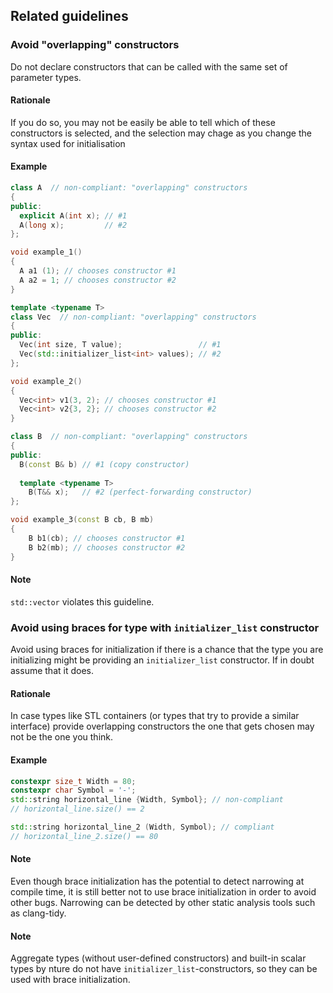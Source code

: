Related guidelines
------------------

### Avoid "overlapping" constructors

Do not declare constructors that can be called with the same set of parameter types. 

#### Rationale

If you do so, you may not be easily be able to tell which of these constructors is selected, and the selection may chage as you
change the syntax used for initialisation

#### Example

```c++
class A  // non-compliant: "overlapping" constructors
{
public:
  explicit A(int x); // #1
  A(long x);         // #2
};

void example_1()
{
  A a1 (1); // chooses constructor #1
  A a2 = 1; // chooses constructor #2
}

template <typename T>
class Vec  // non-compliant: "overlapping" constructors
{
public:
  Vec(int size, T value);                 // #1
  Vec(std::initializer_list<int> values); // #2
};

void example_2()
{
  Vec<int> v1(3, 2); // chooses constructor #1
  Vec<int> v2{3, 2}; // chooses constructor #2
}

class B  // non-compliant: "overlapping" constructors
{
public:
  B(const B& b) // #1 (copy constructor)
    
  template <typename T>
    B(T&& x);   // #2 (perfect-forwarding constructor)
};

void example_3(const B cb, B mb)
{
    B b1(cb); // chooses constructor #1
    B b2(mb); // chooses constructor #2
}

```

#### Note

`std::vector` violates this guideline.


### Avoid using braces for type with `initializer_list` constructor

Avoid using braces for initialization if there is a chance that the type you are initializing might be providing an `initializer_list` constructor. If in doubt assume that it does.


#### Rationale

In case types like STL containers (or types that try to provide a similar interface) provide overlapping constructors the one that gets chosen may not be the one you think.

#### Example

```c++
constexpr size_t Width = 80;
constexpr char Symbol = '-';
std::string horizontal_line {Width, Symbol}; // non-compliant
// horizontal_line.size() == 2

std::string horizontal_line_2 (Width, Symbol); // compliant
// horizontal_line_2.size() == 80
```

#### Note

Even though brace initialization has the potential to detect narrowing at compile time, it is still better not to use brace initialization in order to avoid other bugs. Narrowing can be detected by other static analysis tools such as clang-tidy.

#### Note

Aggregate types (without user-defined constructors) and built-in scalar types by nture do not have `initializer_list`-constructors, so they can be used with brace initialization.
